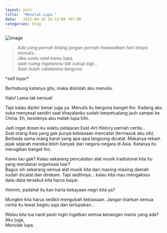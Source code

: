 ```yaml
---
layout: post
title:  "Menolak Lupa."
date:   2015-04-10 16:13:08 +07:00
categories: blog
---
```

![image]({{site.baseurl}}/assets/img/wpid-2015-03-08-06.40.33-1.jpg.jpeg)

> *Ada yang pernah bilang jangan pernah melewatkan hari tanpa menulis…*<br>
> *Jika suatu saat kamu lupa,*<br>
> *saat ruang ingatanmu tak cukup lagi…*<br>
> *Saat itulah catatanmu berguna.*

&ast;self toyor&ast;

Berhubung katanya gitu, maka disinilah aku menulis.

Halo! Lama tak bersua!

Tapi kalau dipikir benar juga ya. Menulis itu berguna banget lho. Kadang aku suka menyesal sendiri saat khayalanku sudah berpetualang jauh sampai ke China. Eh, besoknya aku malah lupa hihi.

Jadi ingat dosen ku waktu pelajaran East-Art History pernah cerita…<br>
Soal orang Asia yang gak punya kebiasaan mencatat (termasuk aku sih). Berbeda sama orang barat yang apa-apa langsung dicatat. Makanya rekam jejak sejarah mereka lebih banyak dari negara-negara di Asia. Katanya itu merugikan banget lho.

Kamu tau gak? Kalau sekarang pencatatan alat musik tradisional kita itu yang mendanai organisasi luar?<br>
Bagus sih sekarang semua alat musik kita dari masing-masing daerah sudah dicatat dan direkam. Tapi sedihnya… kalau kita mau mengakses data-data tersebut kita harus bayar.

Hmmm, padahal itu kan harta kekayaan negri kita ya?

Mungkin kita harus sedikit mengubah kebiasaan. Jangan biarkan semua cerita itu lewat begitu saja dan terlupakan…

Walau kita tua nanti pasti ingin ingatkan semua kenangan manis yang ada?<br>
Aku juga,<br>
Menolak lupa.
